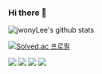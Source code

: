 ### Hi there 👋

![jwonyLee's github stats](https://github-readme-stats.vercel.app/api?username=jwonyLee&show_icons=true&theme=graywhite)

[![Solved.ac 프로필](http://mazassumnida.wtf/api/v2/generate_badge?boj=jwonylee&cache=c)](https://solved.ac/jwonylee)

<a href="https://www.notion.so/jwonylee/JiWon-Lee-e7f6d611d94042408fdf59d49fb46b2d" target="_blank" rel="noopener"><img src="https://img.shields.io/badge/resume-000000?logo=Github&logoColor=white"/></a> <a href="https://www.linkedin.com/in/jwonylee/" target="_blank" rel="noopener"><img src="https://img.shields.io/badge/LinkedIn-0077B5?logo=LinkedIn&logoColor=white" /></a> <a href="https://twitter.com/_rieul_" target="_blank" rel="noopener"><img src="https://img.shields.io/badge/Twitter-1DA1F2?logo=Twitter&logoColor=white" /></a> <a href="mailto:jiwon.swdev@gmail.com" rel="noopener"><img src="https://img.shields.io/badge/Email-D14836?logo=Gmail&logoColor=white" /></a>

